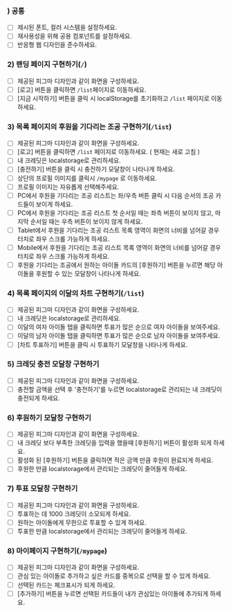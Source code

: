 ### ) 공통

- [ ] 제시된 폰트, 컬러 시스템을 설정하세요.
- [ ] 재사용성을 위해 공용 컴포넌트를 설정하세요.
- [ ] 반응형 웹 디자인을 준수하세요.

### 2) 랜딩 페이지 구현하기(`/`)

- [ ] 제공된 피그마 디자인과 같이 화면을 구성하세요.
- [ ] [로고] 버튼을 클릭하면 `/list`페이지로 이동하세요.
- [ ] [지금 시작하기] 버튼을 클릭 시 localStorage를 초기화하고 `/list` 페이지로 이동하세요.

### 3) 목록 페이지의 후원을 기다리는 조공 구현하기(`/list`)

- [ ] 제공된 피그마 디자인과 같이 화면을 구성하세요.
- [ ] [로고] 버튼을 클릭하면 `/list` 페이지로 이동하세요. ( 현재는 새로 고침 )
- [ ] 내 크레딧은 localstorage로 관리하세요.
- [ ] [충전하기] 버튼을 클릭 시 충전하기 모달창이 나타나게 하세요.
- [ ] 상단의 프로필 이미지를 클릭시 `/mypage` 로 이동하세요.
- [ ] 프로필 이미지는 자유롭게 선택해주세요.
- [ ] PC에서 후원을 기다리는 조공 리스트는 좌/우측 버튼 클릭 시 다음 순서의 조공 카드들이 보이게 하세요.
- [ ] PC에서 후원을 기다리는 조공 리스트 첫 순서일 때는 좌측 버튼이 보이지 않고, 마지막 순서일 때는 우측 버튼이 보이지 않게 하세요.
- [ ] Tablet에서 후원을 기다리는 조공 리스트 목록 영역이 화면의 너비를 넘어갈 경우 터치로 좌우 스크롤 가능하게 하세요.
- [ ] Mobile에서 후원을 기다리는 조공 리스트 목록 영역이 화면의 너비를 넘어갈 경우 터치로 좌우 스크롤 가능하게 하세요.
- [ ] 후원을 기다리는 조공에서 원하는 아이돌 카드의 [후원하기] 버튼을 누르면 해당 아이돌을 후원할 수 있는 모달창이 나타나게 하세요.

### 4) 목록 페이지의 이달의 차트 구현하기(`/list`)

- [ ] 제공된 피그마 디자인과 같이 화면을 구성하세요.
- [ ] 내 크레딧은 localstorage로 관리하세요.
- [ ] 이달의 여자 아이돌 탭을 클릭하면 투표가 많은 순으로 여자 아이돌을 보여주세요.
- [ ] 이달의 남자 아이돌 탭을 클릭하면 투표가 많은 순으로 남자 아이돌을 보여주세요.
- [ ] [차트 투표하기] 버튼을 클릭 시 투표하기 모달창을 나타나게 하세요.

### 5) 크레딧 충전 모달창 구현하기

- [ ] 제공된 피그마 디자인과 같이 화면을 구성하세요.
- [ ] 충전할 금액을 선택 후 '충전하기'를 누르면 localstorage로 관리되는 내 크레딧이 충전되게 하세요.

### 6) 후원하기 모달창 구현하기

- [ ] 제공된 피그마 디자인과 같이 화면을 구성하세요.
- [ ] 내 크레딧 보다 부족한 크레딧을 입력을 했을때 [후원하기] 버튼이 활성화 되게 하세요.
- [ ] 활성화 된 [후원하기] 버튼을 클릭하면 적은 금액 만큼 후원이 완료되게 하세요.
- [ ] 후원한 만큼 localstorage에서 관리되는 크레딧이 줄어들게 하세요.

### 7) 투표 모달창 구현하기

- [ ] 제공된 피그마 디자인과 같이 화면을 구성하세요.
- [ ] 투표하는 데 1000 크레딧이 소모되게 하세요.
- [ ] 원하는 아이돌에게 무한으로 투표할 수 있게 하세요.
- [ ] 투표한 만큼 localstorage에서 관리되는 크레딧이 줄어들게 하세요.

### 8) 마이페이지 구현하기(`/mypage`)

- [ ] 제공된 피그마 디자인과 같이 화면을 구성하세요.
- [ ] 관심 있는 아이돌로 추가하고 싶은 카드를 중복으로 선택을 할 수 있게 하세요.
- [ ] 선택된 카드는 체크표시가 되게 하세요.
- [ ] [추가하기] 버튼을 누르면 선택된 카드들이 내가 관심있는 아이돌에 추가되게 하세요.
